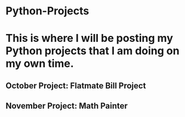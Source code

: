 # Python-Projects

# This is where I will be posting my Python projects that I am doing on my own time. 

## October Project: Flatmate Bill Project
## November Project: Math Painter
